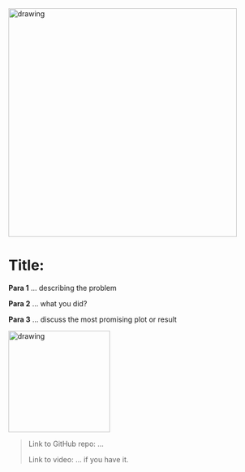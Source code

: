 <img src="../../others/images/purdue-cs-logo.jpg" alt="drawing" width="450"/>

# Title: <your poject title>

**Para 1** ... describing the problem

**Para 2** ... what you did?

**Para 3** ... discuss the most promising plot or result

<img src="plot.jpg" alt="drawing" width="200"/>

> Link to GitHub repo: ...
>
> Link to video: ... if you have it.

